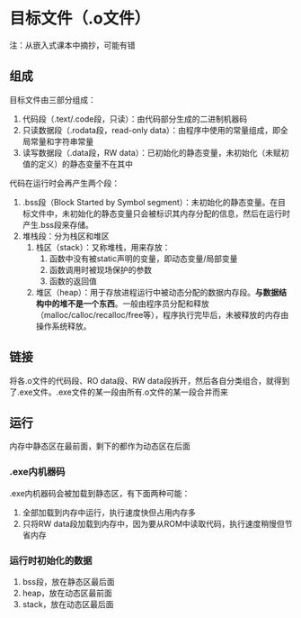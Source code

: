 # 目标文件（.o文件）

注：从嵌入式课本中摘抄，可能有错

## 组成

目标文件由三部分组成：
1. 代码段（.text/.code段，只读）：由代码部分生成的二进制机器码
2. 只读数据段（.rodata段，read-only data）：由程序中使用的常量组成，即全局常量和字符串常量
3. 读写数据段（.data段，RW data）：已初始化的静态变量，未初始化（未赋初值的定义）的静态变量不在其中

代码在运行时会再产生两个段：
1. .bss段（Block Started by Symbol segment）：未初始化的静态变量。在目标文件中，未初始化的静态变量只会被标识其内存分配的信息，然后在运行时产生.bss段来存储。
2. 堆栈段：分为栈区和堆区
    1. 栈区（stack）：又称堆栈，用来存放：
        1. 函数中没有被static声明的变量，即动态变量/局部变量
        2. 函数调用时被现场保护的参数
        3. 函数的返回值
    2. 堆区（heap）：用于存放进程运行中被动态分配的数据内存段。**与数据结构中的堆不是一个东西**。一般由程序员分配和释放（malloc/calloc/recalloc/free等），程序执行完毕后，未被释放的内存由操作系统释放。

## 链接

将各.o文件的代码段、RO data段、RW data段拆开，然后各自分类组合，就得到了.exe文件。.exe文件的某一段由所有.o文件的某一段合并而来

## 运行

内存中静态区在最前面，剩下的都作为动态区在后面

### .exe内机器码

.exe内机器码会被加载到静态区，有下面两种可能：

1. 全部加载到内存中运行，执行速度快但占用内存多
2. 只将RW data段加载到内存中，因为要从ROM中读取代码，执行速度稍慢但节省内存

### 运行时初始化的数据

1. bss段，放在静态区最后面
2. heap，放在动态区最前面
3. stack，放在动态区最后面
